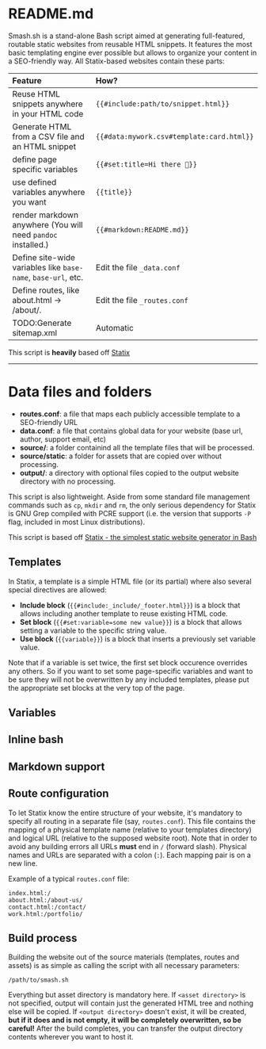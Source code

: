 # README.md

Smash.sh is a stand-alone Bash script aimed at generating full-featured, routable static websites from reusable HTML snippets. It features the most basic templating engine ever possible but allows to organize your content in a SEO-friendly way. All Statix-based websites contain these parts:

| Feature                                                       | How?                                      |
| :------------------------------------------------------------ | :---------------------------------------- |
| Reuse HTML snippets anywhere in your HTML code                | `{{#include:path/to/snippet.html}}`       |
| Generate HTML from a CSV file and an HTML snippet             | `{{#data:mywork.csv#template:card.html}}` |
| define page specific variables                                | `{{#set:title=Hi there 👋}}`             |
| use defined variables anywhere you want                       | `{{title}}`                               |
| render markdown anywhere (You will need `pandoc` installed.)  | `{{#markdown:README.md}}`                 |
| Define site-wide variables like `base-name`, `base-url`, etc. | Edit the file `_data.conf`                |
| Define routes, like about.html -> /about/.                    | Edit the file `_routes.conf`              |
| TODO:Generate sitemap.xml                                     | Automatic                                 |

This script is **heavily** based off [Statix](https://gist.github.com/plugnburn/c2f7cc3807e8934b179e)

---

# Data files and folders

- __routes.conf__: a file that maps each publicly accessible template to a SEO-friendly URL
- __data.conf__: a file that contains global data for your website (base url, author, support email, etc)
- __source/__: a folder containind all the template files that will be processed.
- __source/static__: a folder for assets that are copied over without processing.
- __output/__: a directory with optional files copied to the output website directory with no processing.

This script is also lightweight. Aside from some standard file management commands such as `cp`, `mkdir` and `rm`, the only serious dependency for Statix is GNU Grep compiled with PCRE support (i.e. the version that supports `-P` flag, included in most Linux distributions).

This script is based off [Statix - the simplest static website generator in Bash](https://gist.github.com/plugnburn/c2f7cc3807e8934b179e)

## Templates

In Statix, a template is a simple HTML file (or its partial) where also several special directives are allowed:

- __Include block__ (`{{#include:_include/_footer.html}}`) is a block that allows including another template to reuse existing HTML code.
- __Set block__ (`{{#set:variable=some new value}}`) is a block that allows setting a variable to the specific string value.
- __Use block__ (`{{variable}}`) is a block that inserts a previously set variable value.

Note that if a variable is set twice, the first set block occurence overrides any others. So if you want to set some page-specific variables and want to be sure they will not be overwritten by any included templates, please put the appropriate set blocks at the very top of the page.

## Variables

## Inline bash

## Markdown support

## Route configuration

To let Statix know the entire structure of your website, it's mandatory to specify all routing in a separate file (say, `routes.conf`). This file contains the mapping of a physical template name (relative to your templates directory) and logical URL (relative to the supposed website root). Note that in order to avoid any building errors all URLs **must** end in `/` (forward slash). Physical names and URLs are separated with a colon (`:`). Each mapping pair is on a new line.

Example of a typical `routes.conf` file:

```
index.html:/
about.html:/about-us/
contact.html:/contact/
work.html:/portfolio/
```

## Build process

Building the website out of the source materials (templates, routes and assets) is as simple as calling the script with all necessary parameters:

`/path/to/smash.sh`

Everything but asset directory is mandatory here. If `<asset directory>` is not specified, output will contain just the generated HTML tree and nothing else will be copied. If `<output directory>` doesn't exist, it will be created, **but if it does and is not empty, it will be completely overwritten, so be careful!** After the build completes, you can transfer the output directory contents wherever you want to host it.

